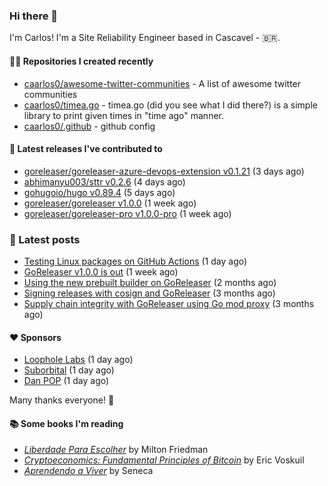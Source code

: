 ### Hi there 👋

I'm Carlos! I'm a Site Reliability Engineer based in Cascavel - 🇧🇷.

#### 👨‍💻 Repositories I created recently
- [caarlos0/awesome-twitter-communities](https://github.com/caarlos0/awesome-twitter-communities) - A list of awesome twitter communities
- [caarlos0/timea.go](https://github.com/caarlos0/timea.go) - timea.go (did you see what I did there?) is a simple library to print given times in &#34;time ago&#34; manner.
- [caarlos0/.github](https://github.com/caarlos0/.github) - github config

#### 🚀 Latest releases I've contributed to


- [goreleaser/goreleaser-azure-devops-extension v0.1.21](https://github.com/goreleaser/goreleaser-azure-devops-extension/releases/tag/v0.1.21) (3 days ago)
- [abhimanyu003/sttr v0.2.6](https://github.com/abhimanyu003/sttr/releases/tag/v0.2.6) (4 days ago)
- [gohugoio/hugo v0.89.4](https://github.com/gohugoio/hugo/releases/tag/v0.89.4) (5 days ago)
- [goreleaser/goreleaser v1.0.0](https://github.com/goreleaser/goreleaser/releases/tag/v1.0.0) (1 week ago)
- [goreleaser/goreleaser-pro v1.0.0-pro](https://github.com/goreleaser/goreleaser-pro/releases/tag/v1.0.0-pro) (1 week ago)

### 📄 Latest posts
- [Testing Linux packages on GitHub Actions](https://carlosbecker.com/posts/linux-pkgs-github-actions/) (1 day ago)
- [GoReleaser v1.0.0 is out](https://carlosbecker.com/posts/goreleaser-v1/) (1 week ago)
- [Using the new prebuilt builder on GoReleaser](https://carlosbecker.com/posts/goreleaser-prebuilt/) (2 months ago)
- [Signing releases with cosign and GoReleaser](https://carlosbecker.com/posts/goreleaser-cosign/) (3 months ago)
- [Supply chain integrity with GoReleaser using Go mod proxy](https://carlosbecker.com/posts/supply-chain-goreleaser-go-mod-proxy/) (3 months ago)

#### ❤️ Sponsors
- [Loophole Labs](https://github.com/loopholelabs) (1 day ago)
- [Suborbital](https://github.com/suborbital) (1 day ago)
- [Dan POP](https://github.com/danpopnyc) (1 day ago)

Many thanks everyone! 🙏

#### 📚 Some books I'm reading
- _[Liberdade Para Escolher](https://www.goodreads.com/book/show/17238591-liberdade-para-escolher)_ by Milton Friedman
- _[Cryptoeconomics: Fundamental Principles of Bitcoin](https://www.goodreads.com/book/show/56919322-cryptoeconomics)_ by Eric Voskuil
- _[Aprendendo a Viver](https://www.goodreads.com/book/show/28219486-aprendendo-a-viver)_ by Seneca
